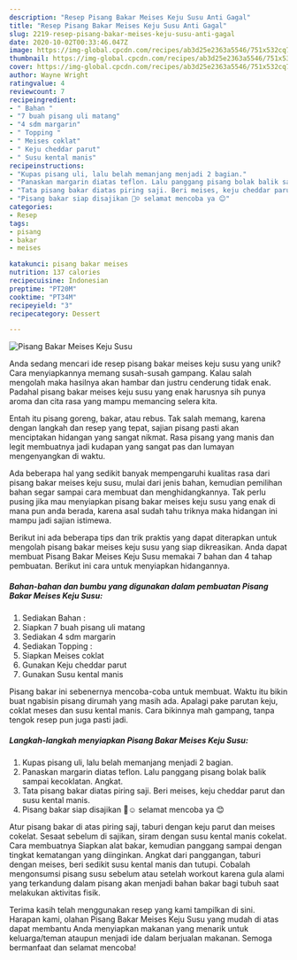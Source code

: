 ```yaml
---
description: "Resep Pisang Bakar Meises Keju Susu Anti Gagal"
title: "Resep Pisang Bakar Meises Keju Susu Anti Gagal"
slug: 2219-resep-pisang-bakar-meises-keju-susu-anti-gagal
date: 2020-10-02T00:33:46.047Z
image: https://img-global.cpcdn.com/recipes/ab3d25e2363a5546/751x532cq70/pisang-bakar-meises-keju-susu-foto-resep-utama.jpg
thumbnail: https://img-global.cpcdn.com/recipes/ab3d25e2363a5546/751x532cq70/pisang-bakar-meises-keju-susu-foto-resep-utama.jpg
cover: https://img-global.cpcdn.com/recipes/ab3d25e2363a5546/751x532cq70/pisang-bakar-meises-keju-susu-foto-resep-utama.jpg
author: Wayne Wright
ratingvalue: 4
reviewcount: 7
recipeingredient:
- " Bahan "
- "7 buah pisang uli matang"
- "4 sdm margarin"
- " Topping "
- " Meises coklat"
- " Keju cheddar parut"
- " Susu kental manis"
recipeinstructions:
- "Kupas pisang uli, lalu belah memanjang menjadi 2 bagian."
- "Panaskan margarin diatas teflon. Lalu panggang pisang bolak balik sampai kecoklatan. Angkat."
- "Tata pisang bakar diatas piring saji. Beri meises, keju cheddar parut dan susu kental manis."
- "Pisang bakar siap disajikan 🤗☺ selamat mencoba ya 😊"
categories:
- Resep
tags:
- pisang
- bakar
- meises

katakunci: pisang bakar meises 
nutrition: 137 calories
recipecuisine: Indonesian
preptime: "PT20M"
cooktime: "PT34M"
recipeyield: "3"
recipecategory: Dessert

---
```



![Pisang Bakar Meises Keju Susu](https://img-global.cpcdn.com/recipes/ab3d25e2363a5546/751x532cq70/pisang-bakar-meises-keju-susu-foto-resep-utama.jpg)

Anda sedang mencari ide resep pisang bakar meises keju susu yang unik? Cara menyiapkannya memang susah-susah gampang. Kalau salah mengolah maka hasilnya akan hambar dan justru cenderung tidak enak. Padahal pisang bakar meises keju susu yang enak harusnya sih punya aroma dan cita rasa yang mampu memancing selera kita.

Entah itu pisang goreng, bakar, atau rebus. Tak salah memang, karena dengan langkah dan resep yang tepat, sajian pisang pasti akan menciptakan hidangan yang sangat nikmat. Rasa pisang yang manis dan legit membuatnya jadi kudapan yang sangat pas dan lumayan mengenyangkan di waktu.

Ada beberapa hal yang sedikit banyak mempengaruhi kualitas rasa dari pisang bakar meises keju susu, mulai dari jenis bahan, kemudian pemilihan bahan segar sampai cara membuat dan menghidangkannya. Tak perlu pusing jika mau menyiapkan pisang bakar meises keju susu yang enak di mana pun anda berada, karena asal sudah tahu triknya maka hidangan ini mampu jadi sajian istimewa.


Berikut ini ada beberapa tips dan trik praktis yang dapat diterapkan untuk mengolah pisang bakar meises keju susu yang siap dikreasikan. Anda dapat membuat Pisang Bakar Meises Keju Susu memakai 7 bahan dan 4 tahap pembuatan. Berikut ini cara untuk menyiapkan hidangannya.

<!--inarticleads1-->

##### Bahan-bahan dan bumbu yang digunakan dalam pembuatan Pisang Bakar Meises Keju Susu:

1. Sediakan  Bahan :
1. Siapkan 7 buah pisang uli matang
1. Sediakan 4 sdm margarin
1. Sediakan  Topping :
1. Siapkan  Meises coklat
1. Gunakan  Keju cheddar parut
1. Gunakan  Susu kental manis


Pisang bakar ini sebenernya mencoba-coba untuk membuat. Waktu itu bikin buat ngabisin pisang dirumah yang masih ada. Apalagi pake parutan keju, coklat meses dan susu kental manis. Cara bikinnya mah gampang, tanpa tengok resep pun juga pasti jadi. 

<!--inarticleads2-->

##### Langkah-langkah menyiapkan Pisang Bakar Meises Keju Susu:

1. Kupas pisang uli, lalu belah memanjang menjadi 2 bagian.
1. Panaskan margarin diatas teflon. Lalu panggang pisang bolak balik sampai kecoklatan. Angkat.
1. Tata pisang bakar diatas piring saji. Beri meises, keju cheddar parut dan susu kental manis.
1. Pisang bakar siap disajikan 🤗☺ selamat mencoba ya 😊


Atur pisang bakar di atas piring saji, taburi dengan keju parut dan meises cokelat. Sesaat sebelum di sajikan, siram dengan susu kental manis cokelat. Cara membuatnya Siapkan alat bakar, kemudian panggang sampai dengan tingkat kematangan yang diinginkan. Angkat dari panggangan, taburi dengan meises, beri sedikit susu kental manis dan tutupi. Cobalah mengonsumsi pisang susu sebelum atau setelah workout karena gula alami yang terkandung dalam pisang akan menjadi bahan bakar bagi tubuh saat melakukan aktivitas fisik. 

Terima kasih telah menggunakan resep yang kami tampilkan di sini. Harapan kami, olahan Pisang Bakar Meises Keju Susu yang mudah di atas dapat membantu Anda menyiapkan makanan yang menarik untuk keluarga/teman ataupun menjadi ide dalam berjualan makanan. Semoga bermanfaat dan selamat mencoba!
